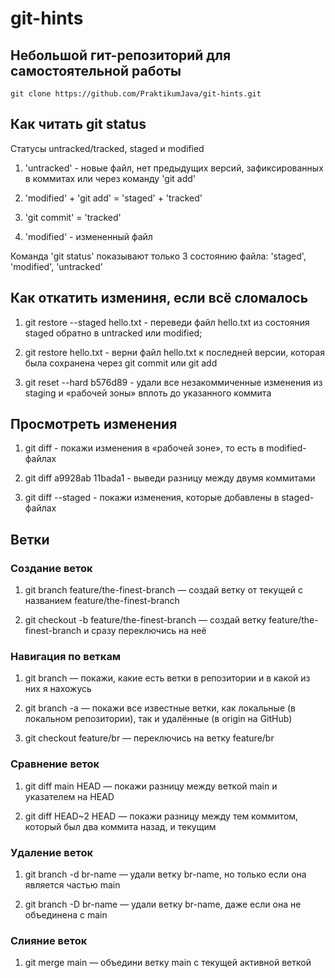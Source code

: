 # git-hints

## Небольшой гит-репозиторий для самостоятельной работы

`git clone https://github.com/PraktikumJava/git-hints.git`

## Как читать git status

Статусы untracked/tracked, staged и modified

1) 'untracked' - новые файл, нет предыдущих версий, зафиксированных в коммитах или через команду 'git add'

2) 'modified' + 'git add' = 'staged' + 'tracked'

3) 'git commit' = 'tracked'

4) 'modified' - измененный файл

Команда 'git status' показывают только 3 состоянию файла:
'staged', 'modified', 'untracked'

## Как откатить измениня, если всё сломалось

1) git restore --staged hello.txt - переведи файл hello.txt из состояния staged обратно в untracked или modified;

2) git restore hello.txt - верни файл hello.txt к последней версии, которая была сохранена через git commit или git add

3) git reset --hard b576d89 - удали все незакоммиченные изменения из staging и «рабочей зоны» вплоть до указанного коммита

## Просмотреть изменения

1) git diff - покажи изменения в «рабочей зоне», то есть в modified-файлах

2) git diff a9928ab 11bada1 - выведи разницу между двумя коммитами

3) git diff --staged - покажи изменения, которые добавлены в staged-файлах

## Ветки

### Создание веток

1) git branch feature/the-finest-branch — создай ветку от текущей с названием feature/the-finest-branch

2) git checkout -b feature/the-finest-branch — создай ветку feature/the-finest-branch и сразу переключись на неё

### Навигация по веткам

1) git branch — покажи, какие есть ветки в репозитории и в какой из них я нахожусь

2) git branch -a — покажи все известные ветки, как локальные (в локальном репозитории), так и удалённые (в origin на GitHub)

3) git checkout feature/br — переключись на ветку feature/br

### Сравнение веток

1) git diff main HEAD — покажи разницу между веткой main и указателем на HEAD

2) git diff HEAD~2 HEAD — покажи разницу между тем коммитом, который был два коммита назад, и текущим

### Удаление веток

1) git branch -d br-name — удали ветку br-name, но только если она является частью main

2) git branch -D br-name — удали ветку br-name, даже если она не объединена с main

### Слияние веток

1) git merge main — объедини ветку main с текущей активной веткой
